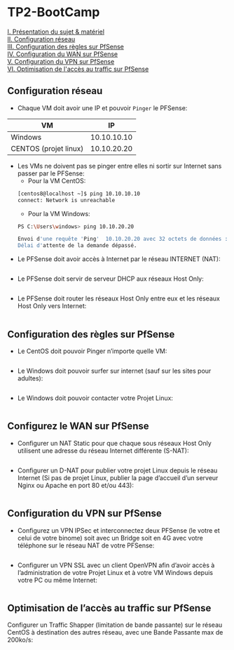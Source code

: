 # TP2-BootCamp

[I. Présentation du sujet & matériel](#Présentation-du-sujet-&-matériel)  
[II. Configuration réseau](#Configuration-réseau)  
[III. Configuration des règles sur PfSense](#Configuration-des-règles-sur-PfSense)  
[IV. Configuration du WAN sur PfSense](#Configaration-du-WAN-sur-PfSense)  
[V. Configuration du VPN sur PfSense](#Configuration-du-VPN-sur-PfSense)  
[VI. Optimisation de l'accès au traffic sur PfSense](#Optimisation-de-l’accès-au-traffic-sur-PfSense)  


## Configuration réseau
* Chaque VM doit avoir une IP et pouvoir `Pinger` le PFSense:  

VM | IP  
--- | ---
Windows | 10.10.10.10  
CENTOS (projet linux) | 10.10.20.20 


* Les VMs ne doivent pas se pinger entre elles ni sortir sur Internet sans passer par le PFSense:  
    * Pour la VM CentOS: 
    ```bash
    [centos8@localhost ~]$ ping 10.10.10.10
    connect: Network is unreachable
    ```
    * Pour la VM Windows:
    ```bash
    PS C:\Users\windows> ping 10.10.20.20

    Envoi d'une requête 'Ping'  10.10.20.20 avec 32 octets de données :
    Délai d'attente de la demande dépassé.
    ```
* Le PFSense doit avoir accès à Internet par le réseau INTERNET (NAT):  
```bash
```
* Le PFSense doit servir de serveur DHCP aux réseaux Host Only:  
```bash
```
* Le PFSense doit router les réseaux Host Only entre eux et les réseaux Host Only vers Internet:  
```bash
```
## Configuration des règles sur PfSense
* Le CentOS doit pouvoir Pinger n’importe quelle VM:  
```bash
```
* Le Windows doit pouvoir surfer sur internet (sauf sur les sites pour adultes):  
```bash
```
* Le Windows doit pouvoir contacter votre Projet Linux:  
```bash
```
## Configurez le WAN sur PfSense  
* Configurer un NAT Static pour que chaque sous réseaux Host Only utilisent une adresse du réseau Internet différente (S-NAT):  
```bash
```
* Configurer un D-NAT pour publier votre projet Linux depuis le réseau Internet (Si pas de projet Linux, publier la page d’accueil d’un serveur Nginx ou Apache en port 80 et/ou 443):  
```bash
```
## Configuration du VPN sur PfSense
* Configurez un VPN IPSec et interconnectez deux PFSense (le votre et celui de votre binome) soit avec un Bridge soit en 4G avec votre téléphone sur le réseau NAT de votre PFSense:  
```bash
```
* Configurer un VPN SSL avec un client OpenVPN afin d’avoir accès à l’administration de votre Projet Linux et à votre VM Windows depuis votre PC ou même Internet:  
```bash
```
## Optimisation de l’accès au traffic sur PfSense
Configurer un Traffic Shapper (limitation de bande passante) sur le réseau CentOS à destination des autres réseau, avec une Bande Passante max de 200ko/s:  
```bash
```